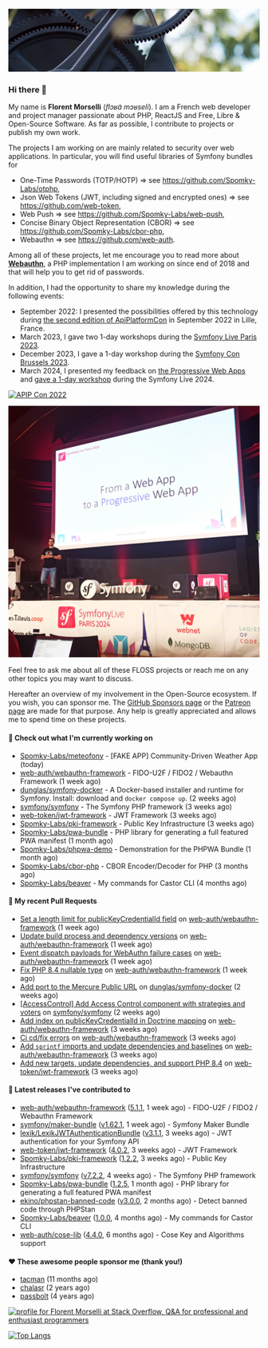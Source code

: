 ![Cover image](1.webp)

### Hi there 👋

My name is **Florent Morselli** (*flɔʁɑ̃ mɔʁseli*). I am a French web developer and project manager passionate about PHP, ReactJS and Free, Libre & Open-Source Software.
As far as possible, I contribute to projects or publish my own work.

The projects I am working on are mainly related to security over web applications. In particular, you will find useful libraries of Symfony bundles for
* One-Time Passwords (TOTP/HOTP) => see https://github.com/Spomky-Labs/otphp,
* Json Web Tokens (JWT, including signed and encrypted ones) => see https://github.com/web-token,
* Web Push => see https://github.com/Spomky-Labs/web-push,
* Concise Binary Object Representation (CBOR) => see https://github.com/Spomky-Labs/cbor-php,
* Webauthn => see https://github.com/web-auth.

Among all of these projects, let me encourage you to read more about [**Webauthn**](https://github.com/web-auth), a PHP implementation I am working on since end of 2018 and that will help you to get rid of passwords.

In addition, I had the opportunity to share my knowledge during the following events:

* September 2022: I presented the possibilities offered by this technology during [the second edition of ApiPlatformCon](https://youtu.be/Y2_0omg1CFk) in September 2022 in Lille, France.
* March 2023, I gave two 1-day workshops during the [Symfony Live Paris 2023](https://live.symfony.com/2023-paris/workshop/maximiser-la-securite-de-vos-applications-avec-le-bundle-security).
* December 2023, I gave a 1-day workshop during the [Symfony Con Brussels 2023](https://live.symfony.com/2023-brussels-con/workshop/road-to-safer-applications).
* March 2024, I presented my feedback on [the Progressive Web Apps](https://live.symfony.com/2024-paris/schedule/de-web-app-a-progressive-web-app) and [gave a 1-day workshop](https://live.symfony.com/2024-paris/workshop#securite-amelioree-et-webauthn-avec-symfony-2) during the Symfony Live 2024.

[![APIP Con 2022](https://user-images.githubusercontent.com/1091072/191684778-b9e26104-038d-45c2-a1b3-287233d15ecc.jpg)](https://api-platform.com/con/2022/conferences/webauthn-se-debarrasser-des-mots-de-passe-definitivement/)

[![Symfony Live 2024](Symfony%20Live%202024.png)](https://symfony.com/blog/symfonylive-paris-2024-from-web-app-to-progressive-web-app)


Feel free to ask me about all of these FLOSS projects or reach me on any other topics you may want to discuss.

Hereafter an overview of my involvement in the Open-Source ecosystem.
If you wish, you can sponsor me. The [GitHub Sponsors page](https://github.com/sponsors/Spomky/) or the [Patreon page](https://www.patreon.com/FlorentMorselli) are made for that purpose. Any help is greatly appreciated and allows me to spend time on these projects.

#### 👷 Check out what I'm currently working on

- [Spomky-Labs/meteofony](https://github.com/Spomky-Labs/meteofony) - [FAKE APP] Community-Driven Weather App (today)
- [web-auth/webauthn-framework](https://github.com/web-auth/webauthn-framework) - FIDO-U2F / FIDO2 / Webauthn Framework (1 week ago)
- [dunglas/symfony-docker](https://github.com/dunglas/symfony-docker) - A Docker-based installer and runtime for Symfony. Install: download and `docker compose up`. (2 weeks ago)
- [symfony/symfony](https://github.com/symfony/symfony) - The Symfony PHP framework (3 weeks ago)
- [web-token/jwt-framework](https://github.com/web-token/jwt-framework) - JWT Framework (3 weeks ago)
- [Spomky-Labs/pki-framework](https://github.com/Spomky-Labs/pki-framework) - Public Key Infrastructure (3 weeks ago)
- [Spomky-Labs/pwa-bundle](https://github.com/Spomky-Labs/pwa-bundle) - PHP library for generating a full featured PWA manifest (1 month ago)
- [Spomky-Labs/phpwa-demo](https://github.com/Spomky-Labs/phpwa-demo) - Demonstration for the PHPWA Bundle (1 month ago)
- [Spomky-Labs/cbor-php](https://github.com/Spomky-Labs/cbor-php) - CBOR Encoder/Decoder for PHP (3 months ago)
- [Spomky-Labs/beaver](https://github.com/Spomky-Labs/beaver) - My commands for Castor CLI (4 months ago)

#### 🔨 My recent Pull Requests

- [Set a length limit for publicKeyCredentialId field](https://github.com/web-auth/webauthn-framework/pull/678) on [web-auth/webauthn-framework](https://github.com/web-auth/webauthn-framework) (1 week ago)
- [Update build process and dependency versions](https://github.com/web-auth/webauthn-framework/pull/677) on [web-auth/webauthn-framework](https://github.com/web-auth/webauthn-framework) (1 week ago)
- [Event dispatch payloads for WebAuthn failure cases](https://github.com/web-auth/webauthn-framework/pull/675) on [web-auth/webauthn-framework](https://github.com/web-auth/webauthn-framework) (1 week ago)
- [Fix PHP 8.4 nullable type](https://github.com/web-auth/webauthn-framework/pull/674) on [web-auth/webauthn-framework](https://github.com/web-auth/webauthn-framework) (1 week ago)
- [Add port to the Mercure Public URL](https://github.com/dunglas/symfony-docker/pull/716) on [dunglas/symfony-docker](https://github.com/dunglas/symfony-docker) (2 weeks ago)
- [[AccessControl] Add Access Control component with strategies and voters](https://github.com/symfony/symfony/pull/59439) on [symfony/symfony](https://github.com/symfony/symfony) (2 weeks ago)
- [Add index on publicKeyCredentialId in Doctrine mapping](https://github.com/web-auth/webauthn-framework/pull/670) on [web-auth/webauthn-framework](https://github.com/web-auth/webauthn-framework) (3 weeks ago)
- [Ci cd/fix errors](https://github.com/web-auth/webauthn-framework/pull/669) on [web-auth/webauthn-framework](https://github.com/web-auth/webauthn-framework) (3 weeks ago)
- [Add `sprintf` imports and update dependencies and baselines](https://github.com/web-auth/webauthn-framework/pull/668) on [web-auth/webauthn-framework](https://github.com/web-auth/webauthn-framework) (3 weeks ago)
- [Add new targets, update dependencies, and support PHP 8.4](https://github.com/web-token/jwt-framework/pull/599) on [web-token/jwt-framework](https://github.com/web-token/jwt-framework) (3 weeks ago)

#### 🔭 Latest releases I've contributed to

- [web-auth/webauthn-framework](https://github.com/web-auth/webauthn-framework) ([5.1.1](https://github.com/web-auth/webauthn-framework/releases/tag/5.1.1), 1 week ago) - FIDO-U2F / FIDO2 / Webauthn Framework
- [symfony/maker-bundle](https://github.com/symfony/maker-bundle) ([v1.62.1](https://github.com/symfony/maker-bundle/releases/tag/v1.62.1), 1 week ago) - Symfony Maker Bundle
- [lexik/LexikJWTAuthenticationBundle](https://github.com/lexik/LexikJWTAuthenticationBundle) ([v3.1.1](https://github.com/lexik/LexikJWTAuthenticationBundle/releases/tag/v3.1.1), 3 weeks ago) - JWT authentication for your Symfony API
- [web-token/jwt-framework](https://github.com/web-token/jwt-framework) ([4.0.2](https://github.com/web-token/jwt-framework/releases/tag/4.0.2), 3 weeks ago) - JWT Framework
- [Spomky-Labs/pki-framework](https://github.com/Spomky-Labs/pki-framework) ([1.2.2](https://github.com/Spomky-Labs/pki-framework/releases/tag/1.2.2), 3 weeks ago) - Public Key Infrastructure
- [symfony/symfony](https://github.com/symfony/symfony) ([v7.2.2](https://github.com/symfony/symfony/releases/tag/v7.2.2), 4 weeks ago) - The Symfony PHP framework
- [Spomky-Labs/pwa-bundle](https://github.com/Spomky-Labs/pwa-bundle) ([1.2.5](https://github.com/Spomky-Labs/pwa-bundle/releases/tag/1.2.5), 1 month ago) - PHP library for generating a full featured PWA manifest
- [ekino/phpstan-banned-code](https://github.com/ekino/phpstan-banned-code) ([v3.0.0](https://github.com/ekino/phpstan-banned-code/releases/tag/v3.0.0), 2 months ago) - Detect banned code through PHPStan
- [Spomky-Labs/beaver](https://github.com/Spomky-Labs/beaver) ([1.0.0](https://github.com/Spomky-Labs/beaver/releases/tag/1.0.0), 4 months ago) - My commands for Castor CLI
- [web-auth/cose-lib](https://github.com/web-auth/cose-lib) ([4.4.0](https://github.com/web-auth/cose-lib/releases/tag/4.4.0), 6 months ago) - Cose Key and Algorithms support

#### ❤️ These awesome people sponsor me (thank you!)

- [tacman](https://github.com/tacman) (11 months ago)
- [chalasr](https://github.com/chalasr) (2 years ago)
- [passbolt](https://github.com/passbolt) (4 years ago)

<a href="https://stackoverflow.com/users/2157818/florent-morselli"><img src="https://stackoverflow.com/users/flair/2157818.png" width="208" height="58" alt="profile for Florent Morselli at Stack Overflow, Q&amp;A for professional and enthusiast programmers" title="profile for Florent Morselli at Stack Overflow, Q&amp;A for professional and enthusiast programmers"></a>

[![Top Langs](https://wakatime.com/share/@Spomky/aa41d408-c524-4a5f-936d-0b9446698abd.svg)](https://wakatime.com/@Spomky)
